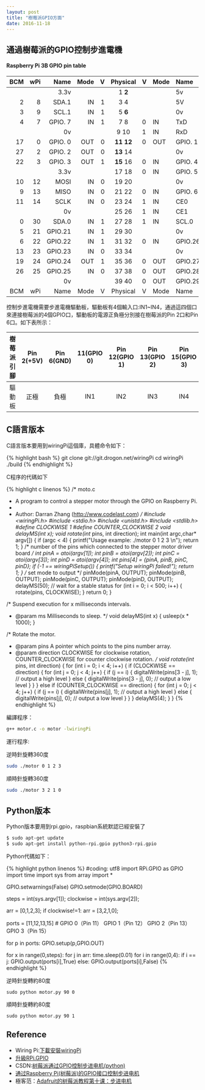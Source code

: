 ```yaml
---
layout: post
title: "樹莓派GPIO方面"
date: 2016-11-18
---
```


## 通過樹莓派的GPIO控制步進電機

#### Raspberry Pi 3B GPIO pin table
 
| BCM | wPi |   Name  | Mode | V | Physical | V | Mode | Name    | wPi | BCM |
|---:|---:|---:|---:|---:|:---:|:---|:---|:---|:---|:---|
|     |     |    3.3v |      |   |  1  **2**  |   |      | 5v      |     |     |
|   2 |   8 |   SDA.1 |   IN | 1 |  3   4  |   |      | 5V      |     |     |
|   3 |   9 |   SCL.1 |   IN | 1 |  5   **6**  |   |      | 0v      |     |     |
|   4 |   7 | GPIO. 7 |   IN | 1 |  7   8  | 0 | IN   | TxD     | 15  | 14  |
|     |     |      0v |      |   |  9   10 | 1 | IN   | RxD     | 16  | 15  |
|  17 |   0 | GPIO. 0 |  OUT | 0 | **11**   **12** | 0 | OUT  | GPIO. 1 | 1   | 18  |
|  27 |   2 | GPIO. 2 |  OUT | 0 | **13**   14 |   |      | 0v      |     |     |
|  22 |   3 | GPIO. 3 |  OUT | 1 | **15**   16 | 0 | IN   | GPIO. 4 | 4   | 23  |
|     |     |    3.3v |      |   | 17   18 | 0 | IN   | GPIO. 5 | 5   | 24  |
|  10 |  12 |    MOSI |   IN | 0 | 19   20 |   |      | 0v      |     |     |
|   9 |  13 |    MISO |   IN | 0 | 21   22 | 0 | IN   | GPIO. 6 | 6   | 25  |
|  11 |  14 |    SCLK |   IN | 0 | 23   24 | 1 | IN   | CE0     | 10  | 8   |
|     |     |      0v |      |   | 25   26 | 1 | IN   | CE1     | 11  | 7   |
|   0 |  30 |   SDA.0 |   IN | 1 | 27   28 | 1 | IN   | SCL.0   | 31  | 1   |
|   5 |  21 | GPIO.21 |   IN | 1 | 29   30 |   |      | 0v      |     |     |
|   6 |  22 | GPIO.22 |   IN | 1 | 31   32 | 0 | IN   | GPIO.26 | 26  | 12  |
|  13 |  23 | GPIO.23 |   IN | 0 | 33   34 |   |      | 0v      |     |     |
|  19 |  24 | GPIO.24 |  OUT | 1 | 35   36 | 0 | OUT  | GPIO.27 | 27  | 16  |
|  26 |  25 | GPIO.25 |   IN | 0 | 37   38 | 0 | OUT  | GPIO.28 | 28  | 20  |
|     |     |      0v |      |   | 39   40 | 0 | OUT  | GPIO.29 | 29  | 21  |
| BCM | wPi |   Name  | Mode | V | Physical | V | Mode | Name    | wPi | BCM |

控制步進電機需要步進電機驅動板，驅動板有4個輸入口:IN1~IN4，通過這四個口來連接樹莓派的4個GPIO口，驅動板的電源正負極分別接在樹莓派的Pin 2口和Pin 6口。如下表所示：

樹莓派引腳|Pin 2(+5V)|Pin 6(GND)|11(GPIO 0)|Pin 12(GPIO 1)|Pin 13(GPIO 2)|Pin 15(GPIO 3) 
:-:|:-:|:-:|:-:|:-:|:-:|:-:
驅動板|正極|負極|IN1|IN2|IN3|IN4


## C語言版本

C語言版本要用到wiringPi這個庫，具體命令如下：

{% highlight bash %}
git clone git://git.drogon.net/wiringPi
cd wiringPi
./build
{% endhighlight %}

 C程序的代碼如下

{% highlight c linenos %}
/* moto.c
* A program to control a stepper motor through the GPIO on Raspberry Pi. 
* 
* Author: Darran Zhang (http://www.codelast.com) 
*/
#include <wiringPi.h>
#include <stdio.h>
#include <unistd.h>
#include <stdlib.h>
#define CLOCKWISE 1
#define COUNTER_CLOCKWISE 2
void delayMS(int x);
void rotate(int* pins, int direction);
int main(int argc,char* argv[]) {
    if (argc < 4) {
        printf("Usage example: ./motor 0 1 2 3 \n");
        return 1;
    }
    /* number of the pins which connected to the stepper motor driver board */
    int pinA = atoi(argv[1]);
    int pinB = atoi(argv[2]);
    int pinC = atoi(argv[3]);
    int pinD = atoi(argv[4]);
    int pins[4] = {pinA, pinB, pinC, pinD};
    if (-1 == wiringPiSetup()) {
        printf("Setup wiringPi failed!");
        return 1;
    }
    /* set mode to output */
    pinMode(pinA, OUTPUT);
    pinMode(pinB, OUTPUT);
    pinMode(pinC, OUTPUT);
    pinMode(pinD, OUTPUT);
    delayMS(50);    // wait for a stable status 
    for (int i = 0; i < 500; i++) {
        rotate(pins, CLOCKWISE);
    }
    return 0;
}

/* Suspend execution for x milliseconds intervals.
* @param ms Milliseconds to sleep.
*/
void delayMS(int x) {
    usleep(x * 1000);
}

/* Rotate the motor.
* @param pins     A pointer which points to the pins number array.
*  @param direction CLOCKWISE for clockwise rotation, COUNTER_CLOCKWISE for counter clockwise rotation.
*/
void rotate(int* pins, int direction) {
    for (int i = 0; i < 4; i++) {
        if (CLOCKWISE == direction) {
            for (int j = 0; j < 4; j++) {
                if (j == i) {
                    digitalWrite(pins[3 - j], 1); // output a high level 
                } else {
                    digitalWrite(pins[3 - j], 0); // output a low level 
                }
            }
        } else if (COUNTER_CLOCKWISE == direction) {
            for (int j = 0; j < 4; j++) {
                if (j == i) {
                    digitalWrite(pins[j], 1); // output a high level 
                } else {
                    digitalWrite(pins[j], 0); // output a low level 
                }
            }
        }
        delayMS(4);
    }
}
{% endhighlight %}

編譯程序：

```bash
g++ motor.c -o motor -lwiringPi
```

運行程序:

逆時針旋轉360度

```bash
sudo ./motor 0 1 2 3
```
順時針旋轉360度

```bash
sudo ./motor 3 2 1 0
```

## Python版本

Python版本要用到rpi.gpio，raspbian系統默認已經安裝了

```bash
$ sudo apt-get update
$ sudo apt-get install python-rpi.gpio python3-rpi.gpio
```

Python代碼如下：

{% highlight python linenos %}
#coding: utf8
import RPi.GPIO as GPIO
import time
import sys
from array import *

GPIO.setwarnings(False)
GPIO.setmode(GPIO.BOARD)

steps    = int(sys.argv[1]);
clockwise = int(sys.argv[2]);

arr = [0,1,2,3];
if clockwise!=1:
    arr = [3,2,1,0];

ports = [11,12,13,15] # GPIO 0（Pin 11） GPIO 1（Pin 12） GPIO 2（Pin 13） GPIO 3（Pin 15）

for p in ports:
    GPIO.setup(p,GPIO.OUT)

for x in range(0,steps):
    for j in arr:
        time.sleep(0.01)
        for i in range(0,4):
            if i == j:
                GPIO.output(ports[i],True)
            else:
                GPIO.output(ports[i],False)
{% endhighlight %}

逆時針旋轉約80度

```
sudo python motor.py 90 0
```

順時針旋轉約80度

```
sudo python motor.py 90 1
```

## Reference
 - Wiring Pi:[下載安裝wiringPi](http://wiringpi.com/download-and-install/)
 - [升級RPi.GPIO](https://sourceforge.net/p/raspberry-gpio-python/wiki/install/)
 - CSDN:[树莓派通过GPIO控制步进电机(python) ](http://blog.csdn.net/u010027419/article/details/41518321)
 - [通过Raspberry Pi(树莓派)的GPIO接口控制步进电机](http://www.codelast.com/%E5%8E%9F%E5%88%9B%E9%80%9A%E8%BF%87raspberry-pi%E6%A0%91%E8%8E%93%E6%B4%BE%E7%9A%84gpio%E6%8E%A5%E5%8F%A3%E6%8E%A7%E5%88%B6%E6%AD%A5%E8%BF%9B%E7%94%B5%E6%9C%BAcontrol-stepper-motor-through-the-g/)
 - 極客范：[Adafruit的树莓派教程第十课：步进电机](http://www.geekfan.net/9926/)
